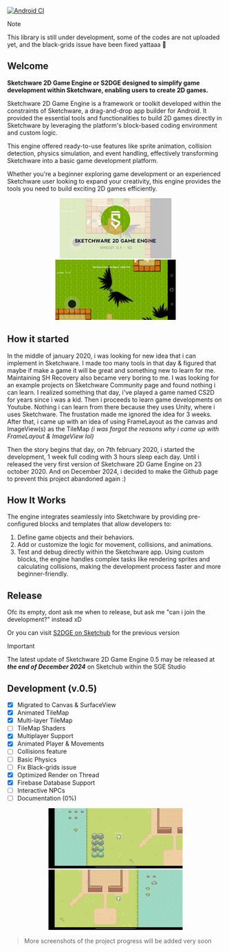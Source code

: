 [![Android CI](https://github.com/AdityaKapal362/Sketchware2DGameEngine/actions/workflows/android.yml/badge.svg)](https://github.com/AdityaKapal362/Sketchware2DGameEngine/actions/workflows/android.yml)

> [!NOTE]
> This library is still under development, some of the codes are not uploaded yet, and the black-grids issue have been fixed yattaaa 🥳

## Welcome
**<p>Sketchware 2D Game Engine or S2DGE designed to simplify game development within Sketchware, enabling users to create 2D games.</p>**
<p>Sketchware 2D Game Engine is a framework or toolkit developed within the constraints of Sketchware, a drag-and-drop app builder for Android. It provided the essential tools and functionalities to build 2D games directly in Sketchware by leveraging the platform's block-based coding environment and custom logic.</p>
<p>This engine offered ready-to-use features like sprite animation, collision detection, physics simulation, and event handling, effectively transforming Sketchware into a basic game development platform.</p>
<p>Whether you're a beginner exploring game development or an experienced Sketchware user looking to expand your creativity, this engine provides the tools you need to build exciting 2D games efficiently.</p>

<p align="center">
  <img src="./screenshots/3336028.jpg" alt="Second Image" height="140"/>
  <img src="./screenshots/3257632.jpg" alt="First Image" height="140"/>
</p>

## How it started
In the middle of january 2020, i was looking for new idea that i can implement in Sketchware. I made too many tools in that day & figured that maybe if make a game it will be great and something new to learn for me. Maintaining SH Recovery also became very boring to me. I was looking for an example projects on Sketchware Community page and found nothing i can learn. I realized something that day, i've played a game named CS2D for years since i was a kid. Then i proceeds to learn game developments on Youtube. Nothing i can learn from there because they uses Unity, where i uses Sketchware. The frustation made me ignored the idea for 3 weeks. After that, i came up with an idea of using FrameLayout as the canvas and ImageView(s) as the TileMap _(i was forgot the reasons why i came up with FrameLayout & ImageView lol)_

Then the story begins that day, on 7th february 2020, i started the development, 1 week full coding with 3 hours sleep each day. Until i released the very first version of Sketchware 2D Game Engine on 23 october 2020. And on December 2024, i decided to make the Github page to prevent this project abandoned again :)

## How It Works
The engine integrates seamlessly into Sketchware by providing pre-configured blocks and templates that allow developers to:
1.  Define game objects and their behaviors.
2.  Add or customize the logic for movement, collisions, and animations.
3.  Test and debug directly within the Sketchware app.
Using custom blocks, the engine handles complex tasks like rendering sprites and calculating collisions, making the development process faster and more beginner-friendly.

## Release
Ofc its empty, dont ask me when to release, but ask me "can i join the development?" instead xD
<p>
  Or you can visit <a href="https://web.sketchub.in/p/808">S2DGE on Sketchub</a> for the previous version
</p>

> [!IMPORTANT]
> The latest update of Sketchware 2D Game Engine 0.5 may be released at ***the end of December 2024*** on Sketchub within the SGE Studio

## Development (v.0.5)
- [x] Migrated to Canvas & SurfaceView
- [x] Animated TileMap
- [x] Multi-layer TileMap
- [ ] TileMap Shaders
- [x] Multiplayer Support
- [x] Animated Player & Movements
- [ ] Collisions feature
- [ ] Basic Physics
- [ ] Fix Black-grids issue
- [x] Optimized Render on Thread
- [x] Firebase Database Support
- [ ] Interactive NPCs
- [ ] Documentation (0%)

<p align="center">
  <img src="./screenshots/ss0.5-1.jpg" alt="s2dge:0.5" height="140"/>
  <img src="./screenshots/ss0.5-2.jpg" alt="s2dge:0.5" height="140"/>
</p>

> More screenshots of the project progress will be added very soon
